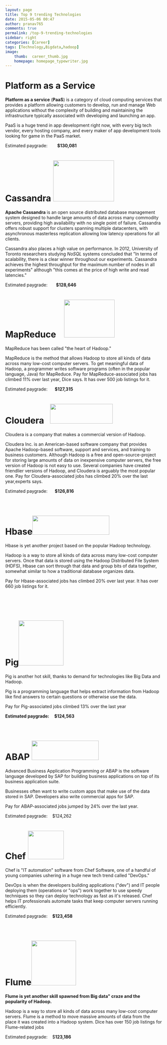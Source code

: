```yaml
---
layout: page
title: Top 9 trending Technologies
date: 2015-05-06 00:47
author: pranav765
comments: true
permalink: /top-9-trending-technologies
sidebar: right
categories: [Career]
tags: [Technology,Bigdata,hadoop]
image:
    thumb:  career_thumb.jpg
    homepage: homepage_typewriter.jpg
---
```

<h1><strong>Platform as a Service</strong></h1>
<b>Platform as a service</b> (<b>PaaS</b>) is a category of cloud computing services that provides a platform allowing customers to develop, run and manage Web applications without the complexity of building and maintaining the infrastructure typically associated with developing and launching an app.

PaaS is a huge trend in app development right now, with every big tech vendor, every hosting company, and every maker of app development tools looking for game in the PaaS market.

Estimated paygrade:        <strong>$130,081</strong>
<h1><strong>Cassandra <img class="alignright" src="http://upload.wikimedia.org/wikipedia/commons/thumb/5/5e/Cassandra_logo.svg/279px-Cassandra_logo.svg.png" alt="" width="195" height="131" /></strong></h1>
<b>Apache Cassandra</b> is an open source distributed database management system designed to handle large amounts of data across many commodity servers, providing high availability with no single point of failure. Cassandra offers robust support for clusters spanning multiple datacenters, with asynchronous masterless replication allowing low latency operations for all clients.

Cassandra also places a high value on performance. In 2012, University of Toronto researchers studying <em>NoSQL</em> systems concluded that "In terms of scalability, there is a clear winner throughout our experiments. Cassandra achieves the highest throughput for the maximum number of nodes in all experiments" although "this comes at the price of high write and read latencies."

Estimated paygrade:       <strong>$128,646</strong>
<h1><strong>MapReduce    <img class="alignright" src="https://surfsara.nl/sites/default/files/field/image/Hadoop_logo_0.jpg" alt="" width="162" height="121" />
</strong></h1>
MapReduce has been called "the heart of Hadoop."

MapReduce is the method that allows Hadoop to store all kinds of data across many low-cost computer servers. To get meaningful data of Hadoop, a programmer writes software programs (often in the popular language, Java) for MapReduce.
Pay for MapReduce-associated jobs has climbed 11% over last year, Dice says. It has over 500 job listings for it.

Estimated paygrade:      <strong>$127,315</strong>
<h1><strong>Cloudera   <img class=" alignright" src="http://data-informed.com/wp-content/uploads/2012/06/Cloudera-logo-300x94.jpg" alt="" width="201" height="63" />
</strong></h1>
Cloudera is a company that makes a commercial version of Hadoop.

Cloudera Inc. is an American-based software company that provides Apache Hadoop-based software, support and services, and training to business customers.
Although Hadoop is a free and open-source-project for storing large amounts of data on inexpensive computer servers, the free version of Hadoop is not easy to use. Several companies have created friendlier versions of Hadoop, and Cloudera is arguably the most popular one.
Pay for Cloudera-associated jobs has climbed 20% over the last year,experts says.

Estimated paygrade:      <strong>$126,816</strong>

&nbsp;
<h1><strong>Hbase<img class="alignright" src="http://hbase.apache.org/images/hbase_logo.png" alt="" width="247" height="61" /></strong></h1>
Hbase is yet another project based on the popular Hadoop technology.

Hadoop is a way to store all kinds of data across many low-cost computer servers. Once that data is stored using the Hadoop Distributed File System (HDFS), Hbase can sort through that data and group bits of data together, somewhat similar to how a traditional database organizes data.

Pay for Hbase-associated jobs has climbed 20% over last year. It has over 660 job listings for it.

<strong> </strong>

&nbsp;
<h1><strong>Pig<img class=" alignright" src="http://www.bigsql.org/se/images/pig.png" alt="" width="144" height="144" /></strong></h1>
Pig is another hot skill, thanks to demand for technologies like Big Data and Hadoop.

Pig is a programming language that helps extract information from Hadoop like find answers to certain questions or otherwise use the data.

Pay for Pig-associated jobs climbed 13% over the last year

<strong>Estimated paygrade:     $124,563</strong>

&nbsp;
<h1><strong>ABAP <img class="alignright" src="http://www.gokhaneksi.net/wp-content/uploads/2012/10/abap1.jpg" alt="" width="215" height="62" />
</strong></h1>
Advanced Business Application Programming or ABAP is the software language developed by SAP for building business applications on top of its business application suite.

Businesses often want to write custom apps that make use of the data stored in SAP. Developers also write commercial apps for SAP.

Pay for ABAP-associated jobs jumped by 24% over the last year.

Estimated paygrade:    $124,262
<h1><strong>Chef <img class="alignright" src="http://en.community.dell.com/cfs-file.ashx/__key/communityserver-blogs-components-weblogfiles/00-00-00-37-45/5047.OC_5F00_Chef_5F00_Logo.png" alt="" width="115" height="91" />
</strong></h1>
Chef is "IT automation" software from Chef Software, one of a handful of young companies ushering in a huge new tech trend called "DevOps."

DevOps is when the developers building applications ("dev") and IT people deploying them (operations or "ops") work together to use speedy techniques so they can deploy technology as fast as it's released. Chef helps IT professionals automate tasks that keep computer servers running efficiently.

Estimated paygrade:    <strong>$123,458</strong>

&nbsp;
<h1><strong>Flume<img class=" alignright" src="https://flume.apache.org/_static/flume-logo.png" alt="" width="143" height="143" /></strong></h1>
<strong>Flume is yet another skill spawned from Big data" craze and the popularity of Hadoop.</strong>

Hadoop is a way to store all kinds of data across many low-cost computer servers. Flume is a method to move massive amounts of data from the place it was created into a Hadoop system.
Dice has over 150 job listings for Flume-related jobs

Estimated paygrade:    $<strong>123,186</strong>

&nbsp;

&nbsp;

&nbsp;

<strong> </strong>

&nbsp;
